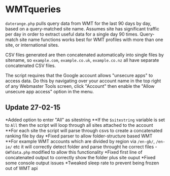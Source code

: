 # WMTqueries 

`daterange.php` pulls query data from WMT for the last 90 days by day, based on a query-matched site name. Assumes site has significant traffic per day in order to extract useful data for a single day 90 times. Query-match site name functions works best for WMT profiles with more than one site, or international sites.

CSV files generated are then concatenated automatically into single files by sitename, so `example.com`, `example.co.uk`, `example.co.nz` all have separate concatenated CSV files.

The script requires that the Google account allows "unsecure apps" to access data. Do this by navigating over your account name in the top right of any Webmaster Tools screen, click "Account" then enable the "Allow unsecure app access" option in the menu.

## Update 27-02-15

*Added option to enter "All" as sitestring
**If the `$sitestring` variable is set to `All` then the script will loop through all sites attached to the account
**For each site the script will parse through csvs to create a concatenated ranking file by day
*Fixed parser to allow folder-structure based WMT
**For example WMT accounts which are divided by region via `/en-gb/`, `/en-ie/` etc it will correctly detect folder and parse throught he correct files - `GWTdata.php` modified to allow this functionality
*Fixed first line of concatenated output to correctly show the folder plus site ouput
*Fixed some console output issues
*Tweaked sleep rate to prevent being frozen out of WMT api
